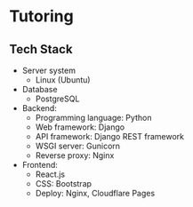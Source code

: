 # Tutoring

## Tech Stack

- Server system
  - Linux (Ubuntu)
- Database
  - PostgreSQL
- Backend:
  - Programming language: Python
  - Web framework: Django
  - API framework: Django REST framework
  - WSGI server: Gunicorn
  - Reverse proxy: Nginx
- Frontend:
  - React.js
  - CSS: Bootstrap
  - Deploy: Nginx, Cloudflare Pages
